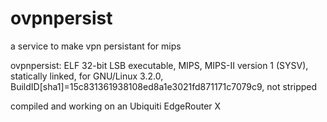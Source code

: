 # ovpnpersist
a service to make vpn persistant for mips

ovpnpersist: ELF 32-bit LSB executable, MIPS, MIPS-II version 1 (SYSV), statically linked, for GNU/Linux 3.2.0, BuildID[sha1]=15c831361938108ed8a1e3021fd871171c7079c9, not stripped

compiled and working on an Ubiquiti EdgeRouter X
